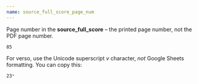 ```yaml
---
name: source_full_score_page_num
---
```

Page number in the **source_full_score** – the printed page number, not the PDF page number.

```
85
```

For verso, use the Unicode superscript _v_ character, _not_ Google Sheets formatting. You can copy this:

```
23ᵛ
```